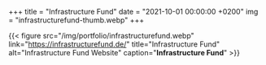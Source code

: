 +++
title = "Infrastructure Fund"
date = "2021-10-01 00:00:00 +0200"
img = "infrastructurefund-thumb.webp"
+++

{{< figure src="/img/portfolio/infrastructurefund.webp" link="https://infrastructurefund.de/" title="Infrastructure Fund" alt="Infrastructure Fund Website" caption="**Infrastructure Fund**" >}}
